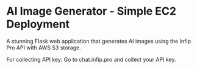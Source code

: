 # AI Image Generator - Simple EC2 Deployment

A stunning Flask web application that generates AI images using the Infip Pro API with AWS S3 storage.

For collecting API key: Go to chat.infip.pro and collect your API key.